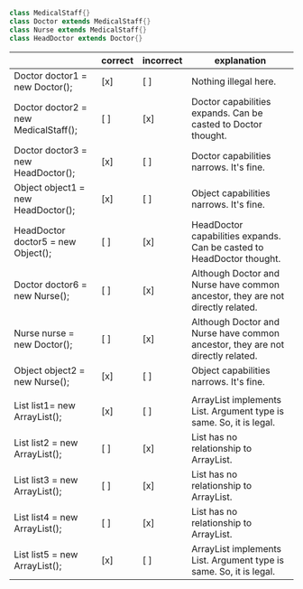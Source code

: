 ```java
class MedicalStaff{}
class Doctor extends MedicalStaff{}
class Nurse extends MedicalStaff{}
class HeadDoctor extends Doctor{}
```

|   | correct | incorrect | explanation |
|---|---|---|---|
| Doctor doctor1 = new Doctor(); | [x] | [ ] | Nothing illegal here. |
| Doctor doctor2 = new MedicalStaff(); | [ ] | [x] | Doctor capabilities expands. Can be casted to Doctor thought. |
| Doctor doctor3 = new HeadDoctor(); | [x] | [ ] | Doctor capabilities narrows. It's fine. |
| Object object1 = new HeadDoctor(); | [x] | [ ] | Object capabilities narrows. It's fine. |
| HeadDoctor doctor5 = new Object(); | [ ] | [x] | HeadDoctor capabilities expands. Can be casted to HeadDoctor thought. |
| Doctor doctor6  = new Nurse(); | [ ] | [x] | Although Doctor and Nurse have common ancestor, they are not directly related. |
| Nurse nurse = new Doctor(); | [ ] | [x] | Although Doctor and Nurse have common ancestor, they are not directly related. |
| Object object2 = new Nurse(); | [x] | [ ] | Object capabilities narrows. It's fine.  |
|   |   |   |   |
| List<Doctor> list1= new ArrayList<Doctor>(); | [x] | [ ] | ArrayList implements List. Argument type is same. So, it is legal.  |
| List<MedicalStaff> list2 = new ArrayList<Doctor>(); | [ ] | [x] | List<MedicalStaff> has no relationship to ArrayList<Doctor>. |
| List<Doctor> list3 = new ArrayList<MedicalStaff>(); | [ ] | [x] | List<MedicalStaff> has no relationship to ArrayList<Doctor>. |
| List<Object> list4 = new ArrayList<Doctor>(); | [ ] | [x] | List<MedicalStaff> has no relationship to ArrayList<Doctor>. |
| List<Object> list5 = new ArrayList<Object>(); | [x] | [ ] | ArrayList implements List. Argument type is same. So, it is legal. |
